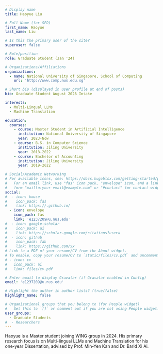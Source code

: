 ```yaml
---
# Display name
title: Haoyue Liu

# Full Name (for SEO)
first_name: Haoyue
last_name: Liu

# Is this the primary user of the site?
superuser: false

# Role/position
role: Graduate Student (Jan '24)

# Organizations/Affiliations
organizations:
  - name: National University of Singapore, School of Computing
    url: 'http://www.comp.nus.edu.sg'

# Short bio (displayed in user profile at end of posts)
bio: Graduate Student August 2023 Intake

interests:
  - Multi-Lingual LLMs
  - Machine Translation

education:
  courses:
    - course: Master Student in Artificial Intelligence
      institution: National University of Singapore
      year: 2023-Now
    - course: B.S. in Computer Science
      institution: Jiling University
      year: 2018-2022
    - course: Bachelor of Accounting
      institution: Jiling University
      year: 2019-2022

# Social/Academic Networking
# For available icons, see: https://docs.hugoblox.com/getting-started/page-builder/#icons
#   For an email link, use "fas" icon pack, "envelope" icon, and a link in the
#   form "mailto:your-email@example.com" or "#contact" for contact widget.
social:
#  - icon: house
#    icon_pack: fas
#    link: https://.github.io/
  - icon: envelope
    icon_pack: fas
    link: 'e1237209@u.nus.edu'
#  - icon: google-scholar
#    icon_pack: ai
#    link: https://scholar.google.com/citations?user=
#  - icon: github
#    icon_pack: fab
#    link: https://github.com/xx
# Link to a PDF of your resume/CV from the About widget.
# To enable, copy your resume/CV to `static/files/cv.pdf` and uncomment the lines below.
# - icon: cv
#   icon_pack: ai
#   link: files/cv.pdf

# Enter email to display Gravatar (if Gravatar enabled in Config)
email: 'e1237209@u.nus.edu'

# Highlight the author in author lists? (true/false)
highlight_name: false

# Organizational groups that you belong to (for People widget)
#   Set this to `[]` or comment out if you are not using People widget.
user_groups:
  - Graduate Students
#  - Researchers
---
```

Haoyue is a Master student joining WING group in 2024. His primary research focus is on Multi-lingual LLMs and Machine Translation for his one-year Dissertation, advised by Prof. Min-Yen Kan and Dr. Barid Xi Ai.
